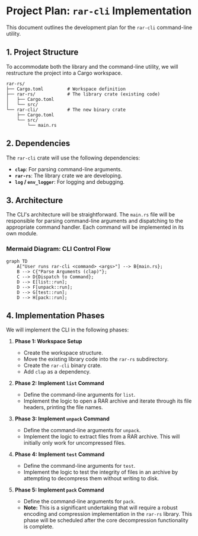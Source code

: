# Project Plan: `rar-cli` Implementation

This document outlines the development plan for the `rar-cli` command-line utility.

## 1. Project Structure

To accommodate both the library and the command-line utility, we will restructure the project into a Cargo workspace.

```
rar-rs/
├── Cargo.toml         # Workspace definition
├── rar-rs/            # The library crate (existing code)
│   ├── Cargo.toml
│   └── src/
└── rar-cli/           # The new binary crate
    ├── Cargo.toml
    └── src/
        └── main.rs
```

## 2. Dependencies

The `rar-cli` crate will use the following dependencies:

*   **`clap`**: For parsing command-line arguments.
*   **`rar-rs`**: The library crate we are developing.
*   **`log` / `env_logger`**: For logging and debugging.

## 3. Architecture

The CLI's architecture will be straightforward. The `main.rs` file will be responsible for parsing command-line arguments and dispatching to the appropriate command handler. Each command will be implemented in its own module.

### Mermaid Diagram: CLI Control Flow

```mermaid
graph TD
    A["User runs rar-cli <command> <args>"] --> B{main.rs};
    B --> C{"Parse Arguments (clap)"};
    C --> D{Dispatch to Command};
    D --> E[list::run];
    D --> F[unpack::run];
    D --> G[test::run];
    D --> H[pack::run];
```

## 4. Implementation Phases

We will implement the CLI in the following phases:

1.  **Phase 1: Workspace Setup**
    *   Create the workspace structure.
    *   Move the existing library code into the `rar-rs` subdirectory.
    *   Create the `rar-cli` binary crate.
    *   Add `clap` as a dependency.

2.  **Phase 2: Implement `list` Command**
    *   Define the command-line arguments for `list`.
    *   Implement the logic to open a RAR archive and iterate through its file headers, printing the file names.

3.  **Phase 3: Implement `unpack` Command**
    *   Define the command-line arguments for `unpack`.
    *   Implement the logic to extract files from a RAR archive. This will initially only work for uncompressed files.

4.  **Phase 4: Implement `test` Command**
    *   Define the command-line arguments for `test`.
    *   Implement the logic to test the integrity of files in an archive by attempting to decompress them without writing to disk.

5.  **Phase 5: Implement `pack` Command**
    *   Define the command-line arguments for `pack`.
    *   **Note:** This is a significant undertaking that will require a robust encoding and compression implementation in the `rar-rs` library. This phase will be scheduled after the core decompression functionality is complete.
